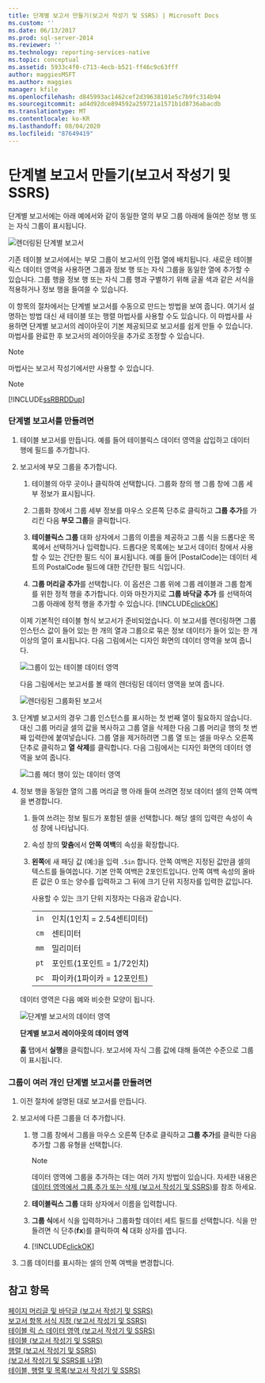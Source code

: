 ```yaml
---
title: 단계별 보고서 만들기(보고서 작성기 및 SSRS) | Microsoft Docs
ms.custom: ''
ms.date: 06/13/2017
ms.prod: sql-server-2014
ms.reviewer: ''
ms.technology: reporting-services-native
ms.topic: conceptual
ms.assetid: 5933c4f0-c713-4ecb-b521-ff46c9c63fff
author: maggiesMSFT
ms.author: maggies
manager: kfile
ms.openlocfilehash: d845993ac1462cef2d39638101e5c7b9fc314b94
ms.sourcegitcommit: ad4d92dce894592a259721a1571b1d8736abacdb
ms.translationtype: MT
ms.contentlocale: ko-KR
ms.lasthandoff: 08/04/2020
ms.locfileid: "87649419"
---
```

# <a name="create-a-stepped-report-report-builder-and-ssrs"></a>단계별 보고서 만들기(보고서 작성기 및 SSRS)
  단계별 보고서에는 아래 예에서와 같이 동일한 열의 부모 그룹 아래에 들여쓴 정보 행 또는 자식 그룹이 표시됩니다.  
  
 ![렌더링된 단계별 보고서](../media/steppedreportrendered.gif "렌더링된 단계별 보고서")  
  
 기존 테이블 보고서에서는 부모 그룹이 보고서의 인접 열에 배치됩니다. 새로운 테이블릭스 데이터 영역을 사용하면 그룹과 정보 행 또는 자식 그룹을 동일한 열에 추가할 수 있습니다. 그룹 행을 정보 행 또는 자식 그룹 행과 구별하기 위해 글꼴 색과 같은 서식을 적용하거나 정보 행을 들여쓸 수 있습니다.  
  
 이 항목의 절차에서는 단계별 보고서를 수동으로 만드는 방법을 보여 줍니다. 여기서 설명하는 방법 대신 새 테이블 또는 행렬 마법사를 사용할 수도 있습니다. 이 마법사를 사용하면 단계별 보고서의 레이아웃이 기본 제공되므로 보고서를 쉽게 만들 수 있습니다. 마법사를 완료한 후 보고서의 레이아웃을 추가로 조정할 수 있습니다.  
  
> [!NOTE]  
>  마법사는 보고서 작성기에서만 사용할 수 있습니다.  
  
> [!NOTE]  
>  [!INCLUDE[ssRBRDDup](../../includes/ssrbrddup-md.md)]  
  
### <a name="to-create-a-stepped-report"></a>단계별 보고서를 만들려면  
  
1.  테이블 보고서를 만듭니다. 예를 들어 테이블릭스 데이터 영역을 삽입하고 데이터 행에 필드를 추가합니다.  
  
2.  보고서에 부모 그룹을 추가합니다.  
  
    1.  테이블의 아무 곳이나 클릭하여 선택합니다. 그룹화 창의 행 그룹 창에 그룹 세부 정보가 표시됩니다.  
  
    2.  그룹화 창에서 그룹 세부 정보를 마우스 오른쪽 단추로 클릭하고 **그룹 추가**를 가리킨 다음 **부모 그룹**을 클릭합니다.  
  
    3.  **테이블릭스 그룹** 대화 상자에서 그룹의 이름을 제공하고 그룹 식을 드롭다운 목록에서 선택하거나 입력합니다. 드롭다운 목록에는 보고서 데이터 창에서 사용할 수 있는 간단한 필드 식이 표시됩니다. 예를 들어 [PostalCode]는 데이터 세트의 PostalCode 필드에 대한 간단한 필드 식입니다.  
  
    4.  **그룹 머리글 추가**를 선택합니다. 이 옵션은 그룹 위에 그룹 레이블과 그룹 합계를 위한 정적 행을 추가합니다. 이와 마찬가지로 **그룹 바닥글 추가** 를 선택하여 그룹 아래에 정적 행을 추가할 수 있습니다. [!INCLUDE[clickOK](../../../includes/clickok-md.md)]  
  
     이제 기본적인 테이블 형식 보고서가 준비되었습니다. 이 보고서를 렌더링하면 그룹 인스턴스 값이 들어 있는 한 개의 열과 그룹으로 묶은 정보 데이터가 들어 있는 한 개 이상의 열이 표시됩니다. 다음 그림에서는 디자인 화면의 데이터 영역을 보여 줍니다.  
  
     ![그룹이 있는 테이블 데이터 영역](../media/tabledataregionwithgroup.gif "그룹이 있는 테이블 데이터 영역")  
  
     다음 그림에서는 보고서를 볼 때의 렌더링된 데이터 영역을 보여 줍니다.  
  
     ![렌더링된 그룹화된 보고서](../media/tablereportrendered.gif "렌더링된 그룹화된 보고서")  
  
3.  단계별 보고서의 경우 그룹 인스턴스를 표시하는 첫 번째 열이 필요하지 않습니다. 대신 그룹 머리글 셀의 값을 복사하고 그룹 열을 삭제한 다음 그룹 머리글 행의 첫 번째 입력란에 붙여넣습니다. 그룹 열을 제거하려면 그룹 열 또는 셀을 마우스 오른쪽 단추로 클릭하고 **열 삭제**를 클릭합니다. 다음 그림에서는 디자인 화면의 데이터 영역을 보여 줍니다.  
  
     ![그룹 헤더 행이 있는 데이터 영역](../media/tabledataregiongroupheader.gif "그룹 헤더 행이 있는 데이터 영역")  
  
4.  정보 행을 동일한 열의 그룹 머리글 행 아래 들여 쓰려면 정보 데이터 셀의 안쪽 여백을 변경합니다.  
  
    1.  들여 쓰려는 정보 필드가 포함된 셀을 선택합니다. 해당 셀의 입력란 속성이 속성 창에 나타납니다.  
  
    2.  속성 창의 **맞춤**에서 **안쪽 여백**의 속성을 확장합니다.  
  
    3.  **왼쪽**에 새 패딩 값 (예:)을 입력 `.5in` 합니다. 안쪽 여백은 지정된 값만큼 셀의 텍스트를 들여씁니다. 기본 안쪽 여백은 2포인트입니다. 안쪽 여백 속성의 올바른 값은 0 또는 양수를 입력하고 그 뒤에 크기 단위 지정자를 입력한 값입니다.  
  
         사용할 수 있는 크기 단위 지정자는 다음과 같습니다.  
  
        |||  
        |-|-|  
        |`in`|인치(1인치 = 2.54센티미터)|  
        |`cm`|센티미터|  
        |`mm`|밀리미터|  
        |`pt`|포인트(1포인트 = 1/72인치)|  
        |`pc`|파이카(1파이카 = 12포인트)|  
  
     데이터 영역은 다음 예와 비슷한 모양이 됩니다.  
  
     ![단계별 보고서의 데이터 영역](../media/steppedreportdataregion.gif "단계별 보고서의 데이터 영역")  
  
     **단계별 보고서 레이아웃의 데이터 영역**  
  
     **홈** 탭에서 **실행**을 클릭합니다. 보고서에 자식 그룹 값에 대해 들여쓴 수준으로 그룹이 표시됩니다.  
  
### <a name="to-create-a-stepped-report-with-multiple-groups"></a>그룹이 여러 개인 단계별 보고서를 만들려면  
  
1.  이전 절차에 설명된 대로 보고서를 만듭니다.  
  
2.  보고서에 다른 그룹을 더 추가합니다.  
  
    1.  행 그룹 창에서 그룹을 마우스 오른쪽 단추로 클릭하고 **그룹 추가**를 클릭한 다음 추가할 그룹 유형을 선택합니다.  
  
        > [!NOTE]  
        >  데이터 영역에 그룹을 추가하는 데는 여러 가지 방법이 있습니다. 자세한 내용은 [데이터 영역에서 그룹 추가 또는 삭제 &#40;보고서 작성기 및 SSRS&#41;](add-or-delete-a-group-in-a-data-region-report-builder-and-ssrs.md)를 참조 하세요.  
  
    2.  **테이블릭스 그룹** 대화 상자에서 이름을 입력합니다.  
  
    3.  **그룹 식**에서 식을 입력하거나 그룹화할 데이터 세트 필드를 선택합니다. 식을 만들려면 식 단추(**fx**)를 클릭하여 **식** 대화 상자를 엽니다.  
  
    4.  [!INCLUDE[clickOK](../../../includes/clickok-md.md)]  
  
3.  그룹 데이터를 표시하는 셀의 안쪽 여백을 변경합니다.  
  
## <a name="see-also"></a>참고 항목  
 [페이지 머리글 및 바닥글 &#40;보고서 작성기 및 SSRS&#41;](page-headers-and-footers-report-builder-and-ssrs.md)   
 [보고서 항목 서식 지정 &#40;보고서 작성기 및 SSRS&#41;](formatting-report-items-report-builder-and-ssrs.md)   
 [테이블 릭 스 데이터 영역 &#40;보고서 작성기 및 SSRS&#41;](../tablix-data-region-report-builder-and-ssrs.md)   
 [테이블 &#40;보고서 작성기 및 SSRS&#41;](tables-report-builder-and-ssrs.md)   
 [행렬 &#40;보고서 작성기 및 SSRS&#41;](create-a-matrix-report-builder-and-ssrs.md)   
 [&#40;보고서 작성기 및 SSRS를 나열&#41;](create-invoices-and-forms-with-lists-report-builder-and-ssrs.md)   
 [테이블, 행렬 및 목록&#40;보고서 작성기 및 SSRS&#41;](tables-matrices-and-lists-report-builder-and-ssrs.md)  
  
  
